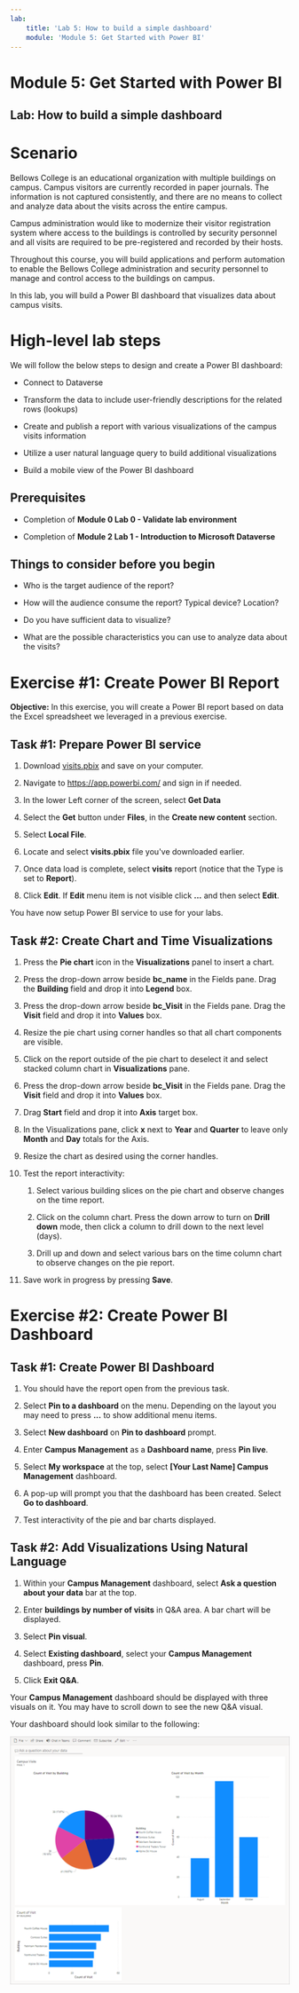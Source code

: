 ```yaml
---
lab:
    title: 'Lab 5: How to build a simple dashboard'
    module: 'Module 5: Get Started with Power BI'
---
```


# Module 5: Get Started with Power BI
## Lab: How to build a simple dashboard

# Scenario

Bellows College is an educational organization with multiple buildings on
campus. Campus visitors are currently recorded in paper journals. The
information is not captured consistently, and there are no means to collect and
analyze data about the visits across the entire campus.

Campus administration would like to modernize their visitor registration system
where access to the buildings is controlled by security personnel and all visits
are required to be pre-registered and recorded by their hosts.

Throughout this course, you will build applications and perform automation to
enable the Bellows College administration and security personnel to manage and
control access to the buildings on campus.

In this lab, you will build a Power BI dashboard that visualizes data about
campus visits.

# High-level lab steps

We will follow the below steps to design and create a Power BI dashboard:

-   Connect to Dataverse

-   Transform the data to include user-friendly descriptions for the related
    rows (lookups)

-   Create and publish a report with various visualizations of the campus visits
    information

-   Utilize a user natural language query to build additional visualizations

-   Build a mobile view of the Power BI dashboard

## Prerequisites

-   Completion of **Module 0 Lab 0 - Validate lab environment**

-   Completion of **Module 2 Lab 1 - Introduction to Microsoft Dataverse**

## Things to consider before you begin

-   Who is the target audience of the report?

-   How will the audience consume the report? Typical device? Location?

-   Do you have sufficient data to visualize?

-   What are the possible characteristics you can use to analyze data about the
    visits?

# Exercise \#1: Create Power BI Report

**Objective:** In this exercise, you will create a Power BI report based on data
the Excel spreadsheet we leveraged in a previous exercise.

## Task \#1: Prepare Power BI service

1.  Download [visits.pbix](../../Allfiles/visits.pbix) and save on your
    computer.

2.  Navigate to <https://app.powerbi.com/> and sign in if needed.

3.  In the lower Left corner of the screen, select **Get Data**

4.  Select the **Get** button under **Files**, in the **Create new content**
    section.

5.  Select **Local File**.

6.  Locate and select **visits.pbix** file you've downloaded earlier.

7.  Once data load is complete, select **visits** report (notice that the Type
    is set to **Report**).

8.  Click **Edit**. If **Edit** menu item is not visible click **...** and then
    select **Edit**.

You have now setup Power BI service to use for your labs. 

## Task \#2: Create Chart and Time Visualizations

1.  Press the **Pie chart** icon in the **Visualizations** panel to insert a chart.

2.  Press the drop-down arrow beside **bc_name** in the Fields pane. Drag the **Building** field and drop it into **Legend** box.

3.  Press the drop-down arrow beside **bc_Visit** in the Fields pane. Drag the **Visit** field and drop it into **Values** box.

4.  Resize the pie chart using corner handles so that all chart components are
    visible.

5.  Click on the report outside of the pie chart to deselect it and select
    stacked column chart in **Visualizations** pane.

6.  Press the drop-down arrow beside **bc_Visit** in the Fields pane. Drag the **Visit** field and drop it into **Values** box.

7.  Drag **Start** field and drop it into **Axis** target box.

8.  In the Visualizations pane, click **x** next to **Year** and **Quarter** to
    leave only **Month** and **Day** totals for the Axis.

9.  Resize the chart as desired using the corner handles.

10. Test the report interactivity:

    1.  Select various building slices on the pie chart and observe changes on
        the time report.

    2.  Click on the column chart. Press the down arrow to turn on **Drill
        down** mode, then click a column to drill down to the next level
        (days). 
    
    3.  Drill up and down and select various bars on the time column chart to
        observe changes on the pie report.

11. Save work in progress by pressing **Save**.

# Exercise \#2: Create Power BI Dashboard

## Task \#1: Create Power BI Dashboard

1.  You should have the report open from the previous task.

2.  Select **Pin to a dashboard** on the menu. Depending on the layout you may
    need to press **...** to show additional menu items.

3.  Select **New dashboard** on **Pin to dashboard** prompt.

4.  Enter **Campus Management** as a **Dashboard name**, press
    **Pin live**.

5.  Select **My workspace** at the top, select **[Your Last Name] Campus
    Management** dashboard.

6.  A pop-up will prompt you that the dashboard has been created. Select **Go to dashboard**.

7.  Test interactivity of the pie and bar charts displayed.

## Task \#2: Add Visualizations Using Natural Language

1.  Within your **Campus Management** dashboard, select **Ask a question about
    your data** bar at the top.

2.  Enter **buildings by number of visits** in Q&A area. A bar chart will be
    displayed.

3.  Select **Pin visual**.

4.  Select **Existing dashboard**, select your **Campus
    Management** dashboard, press **Pin**.

5.  Click **Exit Q&A**.

Your **Campus Management** dashboard should be displayed with three visuals on it. You
may have to scroll down to see the new Q&A visual.

Your dashboard should look similar to the following:

![](media/5-powerbi-result.png)
